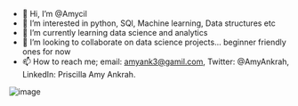 - 👋 Hi, I’m @Amycil
- 👀 I’m interested in python, SQl, Machine learning, Data structures etc
- 🌱 I’m currently learning data science and analytics
- 💞️ I’m looking to collaborate on data science projects... beginner friendly ones for now
- 📫 How to reach me; email: amyank3@gamil.com, Twitter: @AmyAnkrah, LinkedIn: Priscilla Amy Ankrah.


![image](https://user-images.githubusercontent.com/99664943/182032184-e4689745-d24e-4452-b606-8fdeed2ac3fb.png)


<!---
Amycil/Amycil is a ✨ special ✨ repository because its `README.md` (this file) appears on your GitHub profile.
You can click the Preview link to take a look at your changes.
--->

